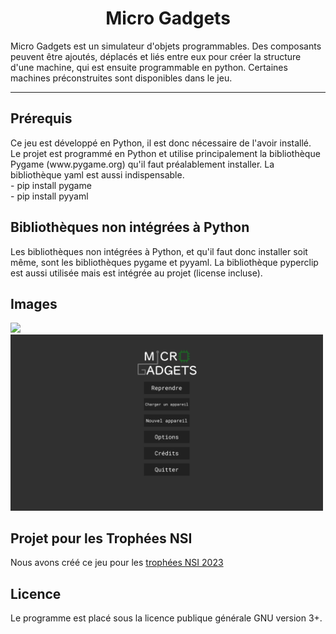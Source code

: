 <h1 align="center">Micro Gadgets</h1>

<p>Micro Gadgets est un simulateur d'objets programmables. Des composants peuvent être ajoutés, déplacés et liés entre eux pour créer la structure d'une machine, qui est ensuite programmable en python. Certaines machines préconstruites sont disponibles dans le jeu.</p>

----

<h2>Prérequis</h2>
  <p>Ce jeu est développé en Python, il est donc nécessaire de l'avoir installé.<br>Le projet est programmé en Python et utilise principalement la bibliothèque Pygame (www.pygame.org) qu'il faut préalablement installer. La bibliothèque yaml est aussi indispensable.<br>  - pip install pygame<br>  - pip install pyyaml</p>
<h2>Bibliothèques non intégrées à Python</h2>
  <p>Les bibliothèques non intégrées à Python, et qu'il faut donc installer soit même, sont les bibliothèques pygame et pyyaml. La bibliothèque pyperclip est aussi utilisée mais est intégrée au projet (license incluse).
<h2>Images</h2>
<img src='doc/images/Screenshot_1.png'>
<img src='doc/images/Screenshot_2.png' width='500'>
<h2>Projet pour les Trophées NSI</h2>
<p>Nous avons créé ce jeu pour les <a href='https://trophees-nsi.fr/'>trophées NSI 2023</a></p>
<h2>Licence</h2>
<p>Le programme est placé sous la licence publique générale GNU version 3+.
